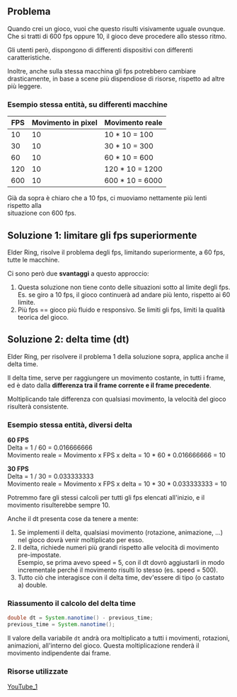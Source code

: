 ## Problema
Quando crei un gioco, vuoi che questo risulti visivamente uguale ovunque. \
Che si tratti di 600 fps oppure 10, il gioco deve procedere allo stesso ritmo.

Gli utenti però, dispongono di differenti dispositivi con differenti caratteristiche.

Inoltre, anche sulla stessa macchina gli fps potrebbero cambiare drasticamente, in base
a scene più dispendiose di risorse, rispetto ad altre più leggere.

### Esempio stessa entità, su differenti macchine

| FPS | Movimento in pixel | Movimento reale |
|-----|--------------------|-----------------|
| 10  | 10                 | 10 * 10 = 100   |
| 30  | 10                 | 30 * 10 = 300   |
| 60  | 10                 | 60 * 10 = 600   |
| 120 | 10                 | 120 * 10 = 1200 |
| 600 | 10                 | 600 * 10 = 6000 |

Già da sopra è chiaro che a 10 fps, ci muoviamo nettamente più lenti rispetto alla \
situazione con 600 fps.

## Soluzione 1: limitare gli fps superiormente
Elder Ring, risolve il problema degli fps, limitando superiormente, a 60 fps, tutte
le macchine.

Ci sono però due **svantaggi** a questo approccio:
1. Questa soluzione non tiene conto delle situazioni sotto al limite degli fps. \
Es. se giro a 10 fps, il gioco continuerà ad andare più lento, rispetto ai 60 limite. 
2. Più fps == gioco più fluido e responsivo. Se limiti gli fps, limiti la qualità teorica del gioco.

## Soluzione 2: delta time (dt)
Elder Ring, per risolvere il problema 1 della soluzione sopra, applica anche il delta time.

Il delta time, serve per raggiungere un movimento costante, in tutti i frame, ed è
dato dalla **differenza tra il frame corrente e il frame precedente**.

Moltiplicando tale differenza con qualsiasi movimento, la velocità del gioco risulterà
consistente.

### Esempio stessa entità, diversi delta
**60 FPS** \
Delta = 1 / 60 = 0.016666666 \
Movimento reale = Movimento x FPS x delta = 10 * 60 * 0.016666666 = 10

**30 FPS** \
Delta = 1 / 30 = 0.033333333 \
Movimento reale = Movimento x FPS x delta = 10 * 30 * 0.033333333 = 10

Potremmo fare gli stessi calcoli per tutti gli fps elencati all'inizio, e il movimento
risulterebbe sempre 10.

Anche il dt presenta cose da tenere a mente:
1. Se implementi il delta, qualsiasi movimento (rotazione, animazione, ...) nel gioco dovrà venir moltiplicato per esso.
2. Il delta, richiede numeri più grandi rispetto alle velocità di movimento pre-impostate.\
Esempio, se prima avevo speed = 5, con il dt dovrò aggiustarli in modo incrementale perché il movimento risulti lo stesso (es. speed = 500).
3. Tutto ciò che interagisce con il delta time, dev'essere di tipo (o castato a) double.

### Riassumento il calcolo del delta time
```Java
double dt = System.nanotime() - previous_time;
previous_time = System.nanotime();
```

Il valore della variabile `dt` andrà ora moltiplicato a tutti i movimenti, rotazioni, animazioni, all'interno del gioco.
Questa moltiplicazione renderà il movimento indipendente dai frame.

### Risorse utilizzate
[YouTube_1](https://www.youtube.com/watch?v=rWtfClpWSb8&ab_channel=ClearCode)








